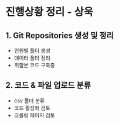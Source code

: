 # 진행상황 정리 - 상욱

## 1. Git Repositories 생성 및 정리

- 인원별 폴더 생성
- 데이터 폴더 정리
- 취합본 코드 구축중

## 2. 코드 & 파일 업로드 분류

- csv 폴더 분류
- 코드 활성화 검토
- 크롤링 페이지 검토
